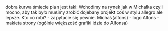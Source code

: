 dobra kurwa śmiecie plan jest taki: 
Wchodimy na rynek jak w Michałka czyli mocno, aby tak było musimy zrobić dojebany projekt coś w stylu allegro ale lepsze.
Kto co robi? - zapytacie się pewnie.
Michaś(alfons) - logo
Alfons - makieta strony (ogólnie większość grafiki idzie do Alfonsa)
